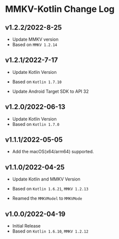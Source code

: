 # MMKV-Kotlin Change Log

## v1.2.2/2022-8-25

* Update MMKV version
 * Based on `MMKV 1.2.14`

## v1.2.1/2022-7-17

* Update Kotlin Version
 * Based on `Kotlin 1.7.10`

* Update Android Target SDK to API 32

## v1.2.0/2022-06-13

* Update Kotlin Version
 * Based on `Kotlin 1.7.0`

## v1.1.1/2022-05-05

* Add the macOS(x64/arm64) supported.

## v1.1.0/2022-04-25

* Update Kotlin and MMKV Version
 * Based on `Kotlin 1.6.21`, `MMKV 1.2.13`

* Reamed the `MMKVModel` to `MMKVMode`

## v1.0.0/2022-04-19

* Initial Release
 * Based on `Kotlin 1.6.10`, `MMKV 1.2.12`
